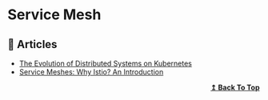 # Service Mesh

## 📕 Articles
- [The Evolution of Distributed Systems on Kubernetes](https://www.infoq.com/articles/distributed-systems-kubernetes/)
- [Service Meshes: Why Istio? An Introduction](https://dzone.com/articles/why-istio-intro)

<div align="right">
  <b><a href="#contents">↥ Back To Top</a></b>
</div>